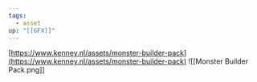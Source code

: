 ```yaml
---
tags:
  - asset
up: "[[GFX]]"
---
```

[https://www.kenney.nl/assets/monster-builder-pack](https://www.kenney.nl/assets/monster-builder-pack)
![[Monster Builder Pack.png]]
